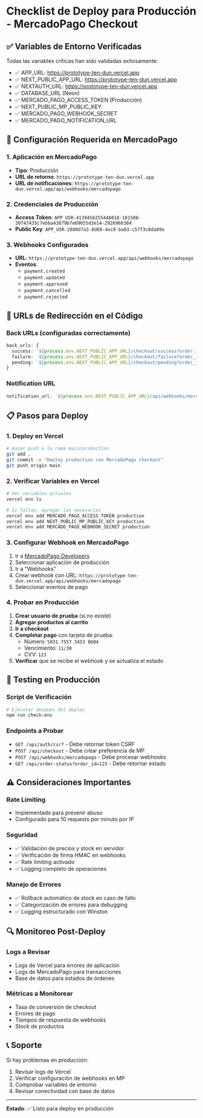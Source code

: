 # Checklist de Deploy para Producción - MercadoPago Checkout

## ✅ Variables de Entorno Verificadas
Todas las variables críticas han sido validadas exitosamente:
- ✅ APP_URL: https://prototype-ten-dun.vercel.app
- ✅ NEXT_PUBLIC_APP_URL: https://prototype-ten-dun.vercel.app
- ✅ NEXTAUTH_URL: https://prototype-ten-dun.vercel.app
- ✅ DATABASE_URL (Neon)
- ✅ MERCADO_PAGO_ACCESS_TOKEN (Producción)
- ✅ NEXT_PUBLIC_MP_PUBLIC_KEY
- ✅ MERCADO_PAGO_WEBHOOK_SECRET
- ✅ MERCADO_PAGO_NOTIFICATION_URL

## 🔧 Configuración Requerida en MercadoPago

### 1. Aplicación en MercadoPago
- **Tipo**: Producción
- **URL de retorno**: `https://prototype-ten-dun.vercel.app`
- **URL de notificaciones**: `https://prototype-ten-dun.vercel.app/api/webhooks/mercadopago`

### 2. Credenciales de Producción
- **Access Token**: `APP_USR-4139456255448018-101508-30747435c7ebba43879b7e69055d3e14-2926966384`
- **Public Key**: `APP_USR-2880d7a3-8d60-4ec8-ba83-c57f3c8da89e`

### 3. Webhooks Configurados
- **URL**: `https://prototype-ten-dun.vercel.app/api/webhooks/mercadopago`
- **Eventos**:
  - `payment.created`
  - `payment.updated`
  - `payment.approved`
  - `payment.cancelled`
  - `payment.rejected`

## 🚀 URLs de Redirección en el Código

### Back URLs (configuradas correctamente)
```typescript
back_urls: {
  success: `${process.env.NEXT_PUBLIC_APP_URL}/checkout/success?order_id=${order.id}`,
  failure: `${process.env.NEXT_PUBLIC_APP_URL}/checkout/failure?order_id=${order.id}`,
  pending: `${process.env.NEXT_PUBLIC_APP_URL}/checkout/pending?order_id=${order.id}`,
}
```

### Notification URL
```typescript
notification_url: `${process.env.NEXT_PUBLIC_APP_URL}/api/webhooks/mercadopago`
```

## 📋 Pasos para Deploy

### 1. Deploy en Vercel
```bash
# Hacer push a la rama main/production
git add .
git commit -m "Deploy production con MercadoPago checkout"
git push origin main
```

### 2. Verificar Variables en Vercel
```bash
# Ver variables actuales
vercel env ls

# Si faltan, agregar las necesarias
vercel env add MERCADO_PAGO_ACCESS_TOKEN production
vercel env add NEXT_PUBLIC_MP_PUBLIC_KEY production
vercel env add MERCADO_PAGO_WEBHOOK_SECRET production
```

### 3. Configurar Webhook en MercadoPago
1. Ir a [MercadoPago Developers](https://www.mercadopago.com.ar/developers/panel)
2. Seleccionar aplicación de producción
3. Ir a "Webhooks"
4. Crear webhook con URL: `https://prototype-ten-dun.vercel.app/api/webhooks/mercadopago`
5. Seleccionar eventos de pago

### 4. Probar en Producción
1. **Crear usuario de prueba** (si no existe)
2. **Agregar productos al carrito**
3. **Ir a checkout**
4. **Completar pago** con tarjeta de prueba:
   - Número: `5031 7557 3453 0604`
   - Vencimiento: `11/30`
   - CVV: `123`
5. **Verificar** que se recibe el webhook y se actualiza el estado

## 🧪 Testing en Producción

### Script de Verificación
```bash
# Ejecutar después del deploy
npm run check:env
```

### Endpoints a Probar
- `GET /api/auth/csrf` - Debe retornar token CSRF
- `POST /api/checkout` - Debe crear preferencia de MP
- `POST /api/webhooks/mercadopago` - Debe procesar webhooks
- `GET /api/order-status?order_id=123` - Debe retornar estado

## ⚠️ Consideraciones Importantes

### Rate Limiting
- Implementado para prevenir abuso
- Configurado para 10 requests por minuto por IP

### Seguridad
- ✅ Validación de precios y stock en servidor
- ✅ Verificación de firma HMAC en webhooks
- ✅ Rate limiting activado
- ✅ Logging completo de operaciones

### Manejo de Errores
- ✅ Rollback automático de stock en caso de fallo
- ✅ Categorización de errores para debugging
- ✅ Logging estructurado con Winston

## 🔍 Monitoreo Post-Deploy

### Logs a Revisar
- Logs de Vercel para errores de aplicación
- Logs de MercadoPago para transacciones
- Base de datos para estados de órdenes

### Métricas a Monitorear
- Tasa de conversión de checkout
- Errores de pago
- Tiempos de respuesta de webhooks
- Stock de productos

## 📞 Soporte

Si hay problemas en producción:
1. Revisar logs de Vercel
2. Verificar configuración de webhooks en MP
3. Comprobar variables de entorno
4. Revisar conectividad con base de datos

---
**Estado**: ✅ Listo para deploy en producción
